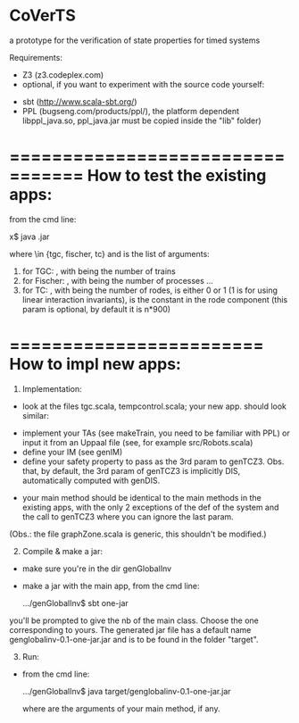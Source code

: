 # CoVerTS
a prototype for the verification of state properties for timed systems

Requirements:
- Z3 (z3.codeplex.com) 
- optional, if you want to experiment with the source code yourself:
 * sbt (http://www.scala-sbt.org/) 
 * PPL (bugseng.com/products/ppl/‎), the platform dependent libppl_java.so, ppl_java.jar must be copied inside the "lib" folder)


=================================
How to test the existing apps:  
=================================

from the cmd line:

x$ java <app-name>.jar <args>

where <app-name> \in {tgc, fischer, tc} and <args> is the list of arguments:
1. for TGC: <n>, with <n> being the number of trains 
2. for Fischer: <n>, with <n> being the number of processes ...
3. for TC: <n> <isLinInv> <beta>, with <n> being the number of rodes, <isLinInv> is either 0 or 1 (1 is for using linear interaction invariants), <beta> is the constant in the rode component (this param is optional, by default it is n*900)

========================
How to impl new apps:  
========================

1. Implementation:
 - look at the files tgc.scala, tempcontrol.scala; your new app. should look similar:
  * implement your TAs (see makeTrain, you need to be familiar with PPL) or input it from an Uppaal file (see, for example src/Robots.scala)
  * define your IM (see genIM)
  * define your safety property to pass as the 3rd param to genTCZ3. Obs. that, by default, the 3rd param of genTCZ3 is implicitly DIS, automatically computed with genDIS.
 - your main method should be identical to the main methods in the existing apps, with the only 2 exceptions of the def of the system and the call to genTCZ3 where you can ignore the last param.

  (Obs.: the file graphZone.scala is generic, this shouldn't be modified.)
 
2. Compile & make a jar:
 - make sure you're in the dir genGlobalInv
 - make a jar with the main app, from the cmd line:
 
    .../genGlobalInv$ sbt one-jar

  you'll be prompted to give the nb of the main class. Choose the one corresponding to yours. The generated jar file has a default name genglobalinv-0.1-one-jar.jar and is to be found in the folder "target". 

3. Run: 
 - from the cmd line:
 
    .../genGlobalInv$ java target/genglobalinv-0.1-one-jar.jar <args>

   where <args> are the arguments of your main method, if any.
